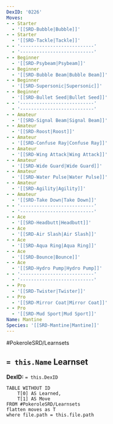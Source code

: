 ```yaml
---
DexID: '0226'
Moves:
- - Starter
  - '[[SRD-Bubble|Bubble]]'
- - Starter
  - '[[SRD-Tackle|Tackle]]'
- - '---------------------------'
  - '---------------------------'
- - Beginner
  - '[[SRD-Psybeam|Psybeam]]'
- - Beginner
  - '[[SRD-Bubble Beam|Bubble Beam]]'
- - Beginner
  - '[[SRD-Supersonic|Supersonic]]'
- - Beginner
  - '[[SRD-Bullet Seed|Bullet Seed]]'
- - '---------------------------'
  - '---------------------------'
- - Amateur
  - '[[SRD-Signal Beam|Signal Beam]]'
- - Amateur
  - '[[SRD-Roost|Roost]]'
- - Amateur
  - '[[SRD-Confuse Ray|Confuse Ray]]'
- - Amateur
  - '[[SRD-Wing Attack|Wing Attack]]'
- - Amateur
  - '[[SRD-Wide Guard|Wide Guard]]'
- - Amateur
  - '[[SRD-Water Pulse|Water Pulse]]'
- - Amateur
  - '[[SRD-Agility|Agility]]'
- - Amateur
  - '[[SRD-Take Down|Take Down]]'
- - '---------------------------'
  - '---------------------------'
- - Ace
  - '[[SRD-Headbutt|Headbutt]]'
- - Ace
  - '[[SRD-Air Slash|Air Slash]]'
- - Ace
  - '[[SRD-Aqua Ring|Aqua Ring]]'
- - Ace
  - '[[SRD-Bounce|Bounce]]'
- - Ace
  - '[[SRD-Hydro Pump|Hydro Pump]]'
- - '---------------------------'
  - '---------------------------'
- - Pro
  - '[[SRD-Twister|Twister]]'
- - Pro
  - '[[SRD-Mirror Coat|Mirror Coat]]'
- - Pro
  - '[[SRD-Mud Sport|Mud Sport]]'
Name: Mantine
Species: '[[SRD-Mantine|Mantine]]'
---
```


#PokeroleSRD/Learnsets

## `= this.Name` Learnset

**DexID:** `= this.DexID`

```dataview
TABLE WITHOUT ID
    T[0] AS Learned,
    T[1] AS Move
FROM #PokeroleSRD/Learnsets
flatten moves as T
where file.path = this.file.path
```
